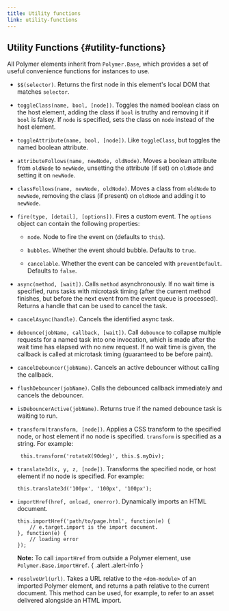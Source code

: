 ```yaml
---
title: Utility functions
link: utility-functions
---
```


<!-- toc -->

## Utility Functions {#utility-functions}

All Polymer elements inherit from `Polymer.Base`, which 
provides a set of useful convenience functions for instances to use.

*   `$$(selector)`. Returns the first node in this element's local DOM that matches
    `selector`.

*   `toggleClass(name, bool, [node])`. Toggles the named boolean class on the
    host element, adding the class if `bool` is truthy and removing it if
    `bool` is falsey. If `node` is specified, sets the class on `node` instead
    of the host element.

*   `toggleAttribute(name, bool, [node])`. Like `toggleClass`, but toggles the named boolean attribute.

*   `attributeFollows(name, newNode, oldNode)`. Moves a boolean attribute from `oldNode` to
    `newNode`, unsetting the attribute (if set) on `oldNode` and setting it on `newNode`.

*   `classFollows(name, newNode, oldNode)`. Moves a class from `oldNode` to
    `newNode`, removing the class (if present) on `oldNode` and adding it to `newNode`.

*   `fire(type, [detail], [options])`. Fires a custom event. The `options` object can contain
      the following properties:

    -   `node`. Node to fire the event on (defaults to `this`).

    -   `bubbles`. Whether the event should bubble. Defaults to `true`.

    -   `cancelable`. Whether the event can be canceled with `preventDefault`. Defaults to `false`.

*   `async(method, [wait])`. Calls `method` asynchronously. If no wait time is specified,
    runs tasks with microtask timing (after the current method finishes, but before the 
    next event from the event queue is processed). Returns a handle that can be used to cancel
    the task.

*   `cancelAsync(handle)`. Cancels the identified async task.

*   `debounce(jobName, callback, [wait])`. Call `debounce` to collapse multiple 
    requests for a named task into one invocation, which is made after the wait 
    time has elapsed with no new request.  If no wait time is given, the callback 
    is called at microtask timing (guaranteed to be before paint).

*   `cancelDebouncer(jobName)`. Cancels an active debouncer without calling the callback.

*   `flushDebouncer(jobName)`. Calls the debounced callback immediately and cancels the debouncer.

*   `isDebouncerActive(jobName)`. Returns true if the named debounce task is waiting to run.

*   `transform(transform, [node])`. Applies a CSS transform to the specified node,
    or host element if no node is specified.
    `transform` is specified as a string. For example:

         this.transform('rotateX(90deg)', this.$.myDiv);

*   `translate3d(x, y, z, [node])`. Transforms the specified node, or host element
    if no node is specified. For example:

        this.translate3d('100px', '100px', '100px');

*   `importHref(href, onload, onerror)`. Dynamically imports an HTML document.

    ```
    this.importHref('path/to/page.html', function(e) {
        // e.target.import is the import document.
    }, function(e) {
        // loading error
    });
    ```

    **Note:** To call `importHref` from outside a Polymer element, use `Polymer.Base.importHref`.
    { .alert .alert-info }

*   `resolveUrl(url)`. Takes a URL relative to the `<dom-module>` of an imported Polymer 
    element, and returns a path relative to the current document. This method can be used, for example,
    to refer to an asset delivered alongside an HTML import.
